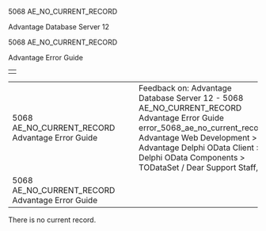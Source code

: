 5068 AE\_NO\_CURRENT\_RECORD




Advantage Database Server 12  

5068 AE\_NO\_CURRENT\_RECORD

Advantage Error Guide

|  |
| --- |
|  |

|  |  |  |  |  |
| --- | --- | --- | --- | --- |
| 5068 AE\_NO\_CURRENT\_RECORD  Advantage Error Guide |  |  | Feedback on: Advantage Database Server 12 - 5068 AE\_NO\_CURRENT\_RECORD Advantage Error Guide error\_5068\_ae\_no\_current\_record Advantage Web Development > Advantage Delphi OData Client > Delphi OData Components > TODataSet / Dear Support Staff, |  |
| 5068 AE\_NO\_CURRENT\_RECORD  Advantage Error Guide |  |  |  |  |

There is no current record.